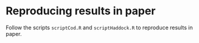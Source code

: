 # Reproducing results in paper


Follow the scripts `scriptCod.R` and `scriptHaddock.R` to reproduce results in paper. 